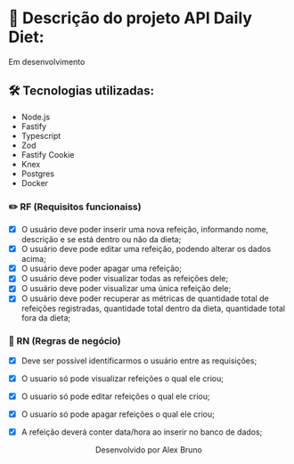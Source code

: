 # 🍎 Descrição do projeto API Daily Diet:

Em desenvolvimento

## 🛠️ Tecnologias utilizadas:

* Node.js
* Fastify
* Typescript
* Zod
* Fastify Cookie
* Knex
* Postgres
* Docker

### ✏️ RF (Requisitos funcionaiss)

- [x] O usuário deve poder inserir uma nova refeição, informando nome, descrição e se está dentro ou não da dieta;
- [x] O usuário deve pode editar uma refeição, podendo alterar os dados acima;
- [x] O usuário deve poder apagar uma refeição;
- [x] O usuário deve poder visualizar todas as refeições dele;
- [x] O usuário deve poder visualizar uma única refeição dele;
- [x] O usuário deve poder recuperar as métricas de quantidade total de refeições registradas, quantidade total dentro da dieta, quantidade total fora da dieta;

### 💼 RN (Regras de negócio)

- [x] Deve ser possível identificarmos o usuário entre as requisições;
- [x] O usuario só pode visualizar refeições o qual ele criou;
- [x] O usuario só pode editar refeições o qual ele criou;
- [x] O usuario só pode apagar refeições o qual ele criou;
- [x] A refeição deverá conter data/hora ao inserir no banco de dados;



<p align="center">Desenvolvido por Alex Bruno</p>